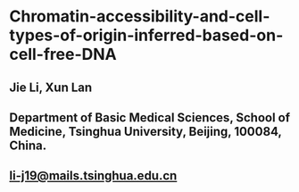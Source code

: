 # Chromatin-accessibility-and-cell-types-of-origin-inferred-based-on-cell-free-DNA
## Jie Li, Xun Lan
## Department of Basic Medical Sciences, School of Medicine, Tsinghua University, Beijing, 100084, China.
## li-j19@mails.tsinghua.edu.cn
